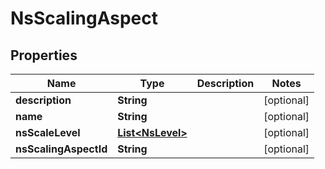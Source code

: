 
# NsScalingAspect

## Properties
Name | Type | Description | Notes
------------ | ------------- | ------------- | -------------
**description** | **String** |  |  [optional]
**name** | **String** |  |  [optional]
**nsScaleLevel** | [**List&lt;NsLevel&gt;**](NsLevel.md) |  |  [optional]
**nsScalingAspectId** | **String** |  |  [optional]



